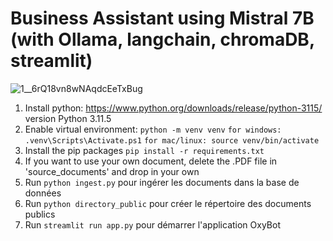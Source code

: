 # Business Assistant using Mistral 7B (with Ollama, langchain, chromaDB, streamlit)
![1__6rQ18vn8wNAqdcEeTxBug](https://github.com/tien-tran0906/mistral_personal_mba/assets/117805369/805ce0bd-9586-4306-a73c-f0226c06b6d5)
<!-- 1. Clone the project ```git clone https://github.com/tien-tran0906/mistral_personal_mba.git``` -->
1. Install python: https://www.python.org/downloads/release/python-3115/ version Python 3.11.5
2. Enable virtual environment:
    ```python -m venv venv```
    ```for windows: .venv\Scripts\Activate.ps1```
    ```for mac/linux: source venv/bin/activate```
3. Install the pip packages ```pip install -r requirements.txt```
4. If you want to use your own document, delete the .PDF file in 'source_documents' and drop in your own
5. Run ```python ingest.py``` pour ingérer les documents dans la base de données
6. Run ```python directory_public``` pour créer le répertoire des documents publics
7. Run ```streamlit run app.py``` pour démarrer l'application OxyBot
